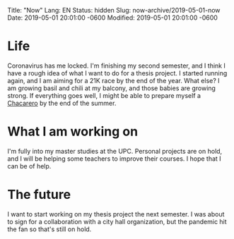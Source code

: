 Title: "Now"
Lang: EN
Status: hidden
Slug: now-archive/2019-05-01-now
Date: 2019-05-01 20:01:00 -0600
Modified: 2019-05-01 20:01:00 -0600

# Life

<!-- may 2019 -->

Coronavirus has me locked. I'm finishing my second semester, and I think I have a rough idea of what I want to do for a thesis project. I started running again, and I am aiming for a 21K race by the end of the year. What else? I am growing basil and chili at my balcony, and those babies are growing strong. If everything goes well, I might be able to prepare myself a [Chacarero](https://en.wikipedia.org/wiki/Chacarero) by the end of the summer.

# What I am working on

I'm fully into my master studies at the UPC. Personal projects are on hold, and I will be helping some teachers to improve their courses. I hope that I can be of help.

# The future

I want to start working on my thesis project the next semester. I was about to sign for a collaboration with a city hall organization, but the pandemic hit the fan so that's still on hold.
